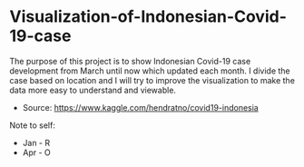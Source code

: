 # Visualization-of-Indonesian-Covid-19-case

The purpose of this project is to show Indonesian Covid-19 case development from March until now which updated each month. I divide the case based on location and I will try to improve the visualization to make the data more easy to understand and viewable.

- Source: https://www.kaggle.com/hendratno/covid19-indonesia

Note to self:
- Jan - R
- Apr - O
